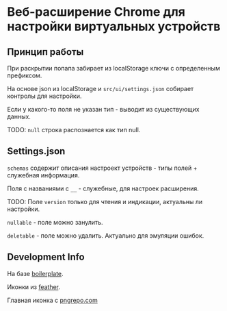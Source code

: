 # Веб-расширение Chrome для настройки виртуальных устройств

## Принцип работы

При раскрытии попапа забирает из localStorage ключи с определенным префиксом.

На основе json из localStorage и `src/ui/settings.json` собирает контролы для настройки.

Если у какого-то поля не указан тип - выводит из существующих данных.

TODO: `null` строка распознается как тип null.

## Settings.json

`schemas` содержит описания настроект устройств - типы полей + служебная информация.

Поля с названиями с `__` - служебные, для настроек расширения.

TODO: Поле `version` только для чтения и индикации, актуальны ли настройки.

`nullable` - поле можно занулить.

`deletable` - поле можно удалить. Актуально для эмуляции ошибок.

## Development Info

На базе [boilerplate](https://github.com/duo-labs/chrome-extension-boilerplate).

Иконки из [feather](https://github.com/feathericons/feather).

Главная иконка с [pngrepo.com](https://www.pngrepo.com/svg/149500/programming)
